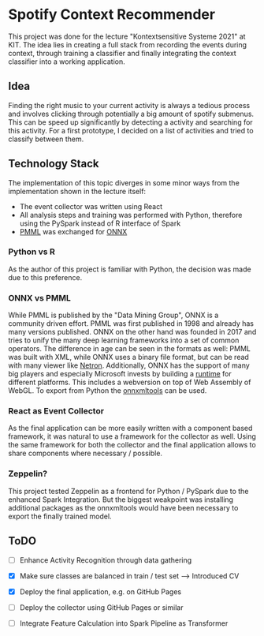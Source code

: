 # Spotify Context Recommender

This project was done for the lecture "Kontextsensitive Systeme 2021" at KIT.
The idea lies in creating a full stack from recording the events during context, through training a classifier and finally integrating the 
context classifier into a working application.


## Idea
Finding the right music to your current activity is always a tedious process and involves clicking through potentially a big amount of spotify submenus.
This can be speed up significantly by detecting a activity and searching for this activity.
For a first prototype, I decided on a list of activities and tried to classify between them.


## Technology Stack
The implementation of this topic diverges in some minor ways from the implementation shown in the lecture itself:
* The event collector was written using React
* All analysis steps and training was performed with Python, therefore using the PySpark instead of R interface of Spark
* [PMML](http://dmg.org/pmml/pmml-faq.html) was exchanged for [ONNX](https://onnx.ai/)

### Python vs R
As the author of this project is familiar with Python, the decision was made due to this preference.

### ONNX vs PMML
While PMML is published by the "Data Mining Group", ONNX is a community driven effort.
PMML was first published in 1998 and already has many versions published. ONNX on the other hand
was founded in 2017 and tries to unify the many deep learning frameworks into a set of common operators.
The difference in age can be seen in the formats as well: PMML was built with XML, while ONNX uses a binary file format, but
can be read with many viewer like [Netron](https://netron.app/).
Additionally, ONNX has the support of many big players and especially Microsoft invests by building a [runtime](https://github.com/microsoft/onnxruntime) for different platforms. This includes a webversion on top of Web Assembly of WebGL.
To export from Python the [onnxmltools](https://github.com/onnx/onnxmltools) can be used.

### React as Event Collector
As the final application can be more easily written with a component based framework, it was natural to use a framework for the collector as well.
Using the same framework for both the collector and the final application allows to share components where necessary / possible.


### Zeppelin?
This project tested Zeppelin as a frontend for Python / PySpark due to the enhanced Spark Integration.
But the biggest weakpoint was installing additional packages as the onnxmltools would have been necessary to export the finally trained model.


## ToDO
- [ ] Enhance Activity Recognition through data gathering
- [X] Make sure classes are balanced in train / test set --> Introduced CV
- [X] Deploy the final application, e.g. on GitHub Pages
- [ ] Deploy the collector using GitHub Pages or similar
- [ ] Integrate Feature Calculation into Spark Pipeline as Transformer

